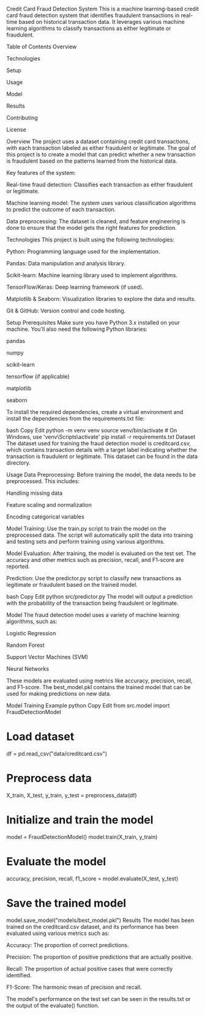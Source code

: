 
Credit Card Fraud Detection System
This is a machine learning-based credit card fraud detection system that identifies fraudulent transactions in real-time based on historical transaction data. It leverages various machine learning algorithms to classify transactions as either legitimate or fraudulent.

Table of Contents
Overview

Technologies

Setup

Usage

Model

Results

Contributing

License

Overview
The project uses a dataset containing credit card transactions, with each transaction labeled as either fraudulent or legitimate. The goal of this project is to create a model that can predict whether a new transaction is fraudulent based on the patterns learned from the historical data.

Key features of the system:

Real-time fraud detection: Classifies each transaction as either fraudulent or legitimate.

Machine learning model: The system uses various classification algorithms to predict the outcome of each transaction.

Data preprocessing: The dataset is cleaned, and feature engineering is done to ensure that the model gets the right features for prediction.

Technologies
This project is built using the following technologies:

Python: Programming language used for the implementation.

Pandas: Data manipulation and analysis library.

Scikit-learn: Machine learning library used to implement algorithms.

TensorFlow/Keras: Deep learning framework (if used).

Matplotlib & Seaborn: Visualization libraries to explore the data and results.

Git & GitHub: Version control and code hosting.

Setup
Prerequisites
Make sure you have Python 3.x installed on your machine. You'll also need the following Python libraries:

pandas

numpy

scikit-learn

tensorflow (if applicable)

matplotlib

seaborn

To install the required dependencies, create a virtual environment and install the dependencies from the requirements.txt file:

bash
Copy
Edit
python -m venv venv
source venv/bin/activate   # On Windows, use 'venv\Scripts\activate'
pip install -r requirements.txt
Dataset
The dataset used for training the fraud detection model is creditcard.csv, which contains transaction details with a target label indicating whether the transaction is fraudulent or legitimate. This dataset can be found in the data directory.

Usage
Data Preprocessing: Before training the model, the data needs to be preprocessed. This includes:

Handling missing data

Feature scaling and normalization

Encoding categorical variables

Model Training: Use the train.py script to train the model on the preprocessed data. The script will automatically split the data into training and testing sets and perform training using various algorithms.

Model Evaluation: After training, the model is evaluated on the test set. The accuracy and other metrics such as precision, recall, and F1-score are reported.

Prediction: Use the predictor.py script to classify new transactions as legitimate or fraudulent based on the trained model.

bash
Copy
Edit
python src/predictor.py
The model will output a prediction with the probability of the transaction being fraudulent or legitimate.

Model
The fraud detection model uses a variety of machine learning algorithms, such as:

Logistic Regression

Random Forest

Support Vector Machines (SVM)

Neural Networks

These models are evaluated using metrics like accuracy, precision, recall, and F1-score. The best_model.pkl contains the trained model that can be used for making predictions on new data.

Model Training Example
python
Copy
Edit
from src.model import FraudDetectionModel

# Load dataset
df = pd.read_csv("data/creditcard.csv")

# Preprocess data
X_train, X_test, y_train, y_test = preprocess_data(df)

# Initialize and train the model
model = FraudDetectionModel()
model.train(X_train, y_train)

# Evaluate the model
accuracy, precision, recall, f1_score = model.evaluate(X_test, y_test)

# Save the trained model
model.save_model("models/best_model.pkl")
Results
The model has been trained on the creditcard.csv dataset, and its performance has been evaluated using various metrics such as:

Accuracy: The proportion of correct predictions.

Precision: The proportion of positive predictions that are actually positive.

Recall: The proportion of actual positive cases that were correctly identified.

F1-Score: The harmonic mean of precision and recall.

The model's performance on the test set can be seen in the results.txt or the output of the evaluate() function.
